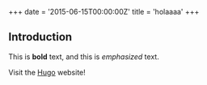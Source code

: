+++
date = '2015-06-15T00:00:00Z'
title = 'holaaaa'
+++

## Introduction

This is **bold** text, and this is *emphasized* text.

Visit the [Hugo](https://gohugo.io) website!